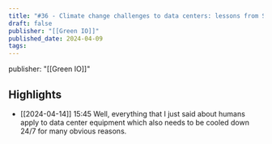 ```yaml
---
title: "#36 - Climate change challenges to data centers: lessons from Singapore with PS Lee"
draft: false
publisher: "[[Green IO]]"
published_date: 2024-04-09
tags:
---
```

publisher: "[[Green IO]]"


## Highlights
* [[2024-04-14]] 15:45  Well, everything that I just said about humans apply to data center equipment which also needs to be cooled down 24/7 for many obvious reasons.

